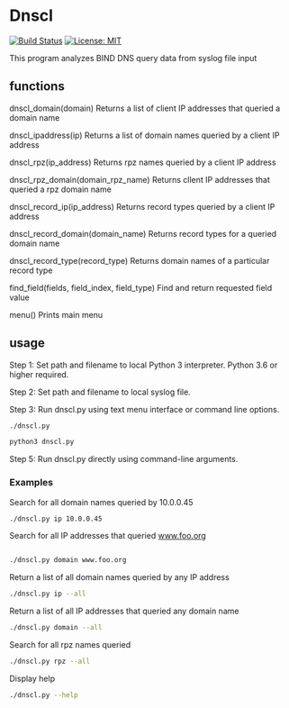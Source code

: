 # Dnscl

[![Build Status](https://travis-ci.com/mark-w-hunter/dnscl.svg?branch=master)](https://travis-ci.com/mark-w-hunter/dnscl)
[![License: MIT](https://img.shields.io/badge/License-MIT-yellow.svg)](https://opensource.org/licenses/MIT)

This program analyzes BIND DNS query data from syslog file input

## functions

dnscl_domain(domain)
    Returns a list of client IP addresses that queried a domain name

dnscl_ipaddress(ip)
    Returns a list of domain names queried by a client IP address

dnscl_rpz(ip_address)
    Returns rpz names queried by a client IP address

dnscl_rpz_domain(domain_rpz_name)
    Returns cllent IP addresses that queried a rpz domain name

dnscl_record_ip(ip_address)
    Returns record types queried by a client IP address

dnscl_record_domain(domain_name)
    Returns record types for a queried domain name

dnscl_record_type(record_type)
    Returns domain names of a particular record type

find_field(fields, field_index, field_type)
    Find and return requested field value

menu()
    Prints main menu

## usage

Step 1: Set path and filename to local Python 3 interpreter. Python 3.6 or higher required.

Step 2: Set path and filename to local syslog file.

Step 3: Run dnscl.py using text menu interface or command line options.

```bash
./dnscl.py
```

```bash
python3 dnscl.py
```

Step 5: Run dnscl.py directly using command-line arguments.

### Examples

Search for all domain names queried by 10.0.0.45

```bash
./dnscl.py ip 10.0.0.45
```

Search for all IP addresses that queried www.foo.org

```bash

./dnscl.py domain www.foo.org
```

Return a list of all domain names queried by any IP address

```bash
./dnscl.py ip --all
```

Return a list of all IP addresses that queried any domain name

```bash
./dnscl.py domain --all
```

Search for all rpz names queried

```bash
./dnscl.py rpz --all
```

Display help

```bash
./dnscl.py --help
```
